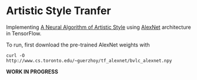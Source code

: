 # Artistic Style Tranfer

Implementing [A Neural Algorithm of Artistic Style](https://arxiv.org/pdf/1508.06576v2.pdf) using [AlexNet](http://www.cs.toronto.edu/~guerzhoy/tf_alexnet/) architecture in TensorFlow.

To run, first download the pre-trained AlexNet weights with
```
curl -O http://www.cs.toronto.edu/~guerzhoy/tf_alexnet/bvlc_alexnet.npy
```

**WORK IN PROGRESS**
